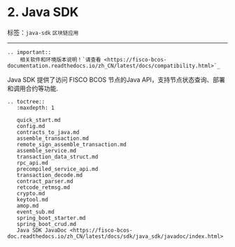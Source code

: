 # 2. Java SDK

标签：``java-sdk`` ``区块链应用``

----

```eval_rst
.. important::
    相关软件和环境版本说明！`请查看 <https://fisco-bcos-documentation.readthedocs.io/zh_CN/latest/docs/compatibility.html>`_
```

Java SDK 提供了访问 FISCO BCOS 节点的Java API，支持节点状态查询、部署和调用合约等功能.

```eval_rst
.. toctree::
   :maxdepth: 1

   quick_start.md
   config.md
   contracts_to_java.md
   assemble_transaction.md
   remote_sign_assemble_transaction.md
   assemble_service.md
   transaction_data_struct.md
   rpc_api.md
   precompiled_service_api.md
   transaction_decode.md
   contract_parser.md
   retcode_retmsg.md
   crypto.md
   keytool.md
   amop.md
   event_sub.md
   spring_boot_starter.md
   spring_boot_crud.md
   Java SDK JavaDoc <https://fisco-bcos-doc.readthedocs.io/zh_CN/latest/docs/sdk/java_sdk/javadoc/index.html>
```
